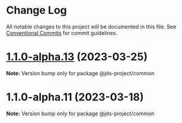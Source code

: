 # Change Log

All notable changes to this project will be documented in this file.
See [Conventional Commits](https://conventionalcommits.org) for commit guidelines.

# [1.1.0-alpha.13](https://github.com/rem029/jds-project/compare/v1.1.0-alpha.12...v1.1.0-alpha.13) (2023-03-25)

**Note:** Version bump only for package @jds-project/common





# 1.1.0-alpha.11 (2023-03-18)

**Note:** Version bump only for package @jds-project/common
